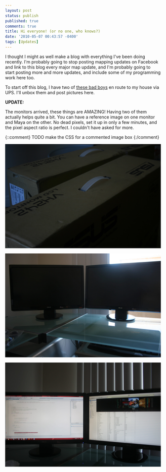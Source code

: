 ```yaml
---
layout: post
status: publish
published: true
comments: true
title: Hi everyone! (or no one, who knows?)
date: '2010-05-07 00:43:57 -0400'
tags: [Updates]
---
```


I thought I might as well make a blog with everything I've been doing
recently. I'm probably going to stop posting mapping updates on Facebook and
link to this blog every major map update, and I'm probably going to start
posting more and more updates, and include some of my programming work here
too.

To start off this blog, I have two of [these bad boys][1] en route to my house
via UPS. I'll unbox them and post pictures here.

**UPDATE:**

The monitors arrived, these things are AMAZING! Having two of them actually
helps quite a bit. You can have a reference image on one monitor and Maya on
the other. No dead pixels, set it up in only a few minutes, and the pixel
aspect ratio is perfect. I couldn't have asked for more.

{::comment}
	TODO make the CSS for a commented image box
{:/comment}


![Boxes, two of them][2]


![Monitors installed][3]


![Monitors in use][4]

[1]: http://www.newegg.com/Product/Product.aspx?Item=N82E16824236052
[2]: /img/blog/2010/05/img_2459.jpg "Thank you UPS delivery guy!"
[3]: /img/blog/2010/05/img_2464.jpg "Plugged in and ready"
[4]: /img/blog/2010/05/img_2465.jpg "Two fullscreen programs!"